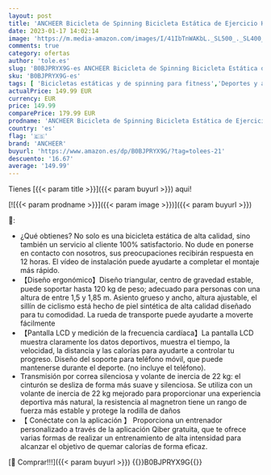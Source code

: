 ```yaml
---
layout: post
title: 'ANCHEER Bicicleta de Spinning Bicicleta Estática de Ejercicio Hogar   Volante deInercia de 18 kg  Conexion con APP Pantalla LCD  Sensor de Impulsos  Manillar Sillín Ajustables  Carga Máxima: 120 kg.'
date: 2023-01-17 14:02:14
image: 'https://m.media-amazon.com/images/I/41IbTnWAKbL._SL500_._SL400_.jpg'
comments: true
category: ofertas
author: 'tole.es'
slug: 'B0BJPRYX9G-es ANCHEER Bicicleta de Spinning Bicicleta Estática de...'
sku: 'B0BJPRYX9G-es'
tags: [ 'Bicicletas estáticas y de spinning para fitness','Deportes y aire libre','Fitness y ejercicio','Máquinas de cardio para fitness','ancheer','bicicleta','🇪🇸', ]
actualPrice: 149.99 EUR
currency: EUR
price: 149.99
comparePrice: 179.99 EUR
prodname: 'ANCHEER Bicicleta de Spinning Bicicleta Estática de Ejercicio Hogar   Volante deInercia de 18 kg  Conexion con APP Pantalla LCD  Sensor de Impulsos  Manillar Sillín Ajustables  Carga Máxima: 120 kg.'
country: 'es'
flag: '🇪🇸'
brand: 'ANCHEER'
buyurl: 'https://www.amazon.es/dp/B0BJPRYX9G/?tag=tolees-21'
descuento: '16.67'
average: '149.99'
---
```


Tienes [{{< param title >}}]({{< param buyurl >}}) aqui!

[![{{< param prodname >}}]({{< param image >}})]({{< param buyurl >}})

🔎:

- ¿Qué obtienes? No solo es una bicicleta estática de alta calidad, sino también un servicio al cliente 100% satisfactorio. No dude en ponerse en contacto con nosotros, sus preocupaciones recibirán respuesta en 12 horas. El vídeo de instalación puede ayudarte a completar el montaje más rápido.
- 【Diseño ergonómico】Diseño triangular, centro de gravedad estable, puede soportar hasta 120 kg de peso; adecuado para personas con una altura de entre 1,5 y 1,85 m. Asiento grueso y ancho, altura ajustable, el sillín de ciclismo está hecho de piel sintética de alta calidad diseñado para tu comodidad. La rueda de transporte puede ayudarte a moverte fácilmente
- 【Pantalla LCD y medición de la frecuencia cardíaca】La pantalla LCD muestra claramente los datos deportivos, muestra el tiempo, la velocidad, la distancia y las calorías para ayudarte a controlar tu progreso. Diseño del soporte para teléfono móvil, que puede mantenerse durante el deporte. (no incluye el teléfono).
- Transmisión por correa silenciosa y volante de inercia de 22 kg: el cinturón se desliza de forma más suave y silenciosa. Se utiliza con un volante de inercia de 22 kg mejorado para proporcionar una experiencia deportiva más natural, la resistencia al magnetron tiene un rango de fuerza más estable y protege la rodilla de daños
- 【 Conéctate con la aplicación 】 Proporciona un entrenador personalizado a través de la aplicación Qiber gratuita, que te ofrece varias formas de realizar un entrenamiento de alta intensidad para alcanzar el objetivo de quemar calorías de forma eficaz.

[🛒 Comprar!!!]({{< param buyurl >}})
{{<world>}}B0BJPRYX9G{{</world>}}
